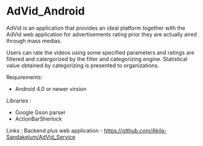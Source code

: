 # AdVid_Android

AdVid is an application that provides an ideal platform together with the AdVid web application for advertisements rating prior they are actually aired through mass medias.

Users can rate the videos using some specified parameters and ratings are filtered and catergorized by the filter and categorizing engine. Statistical value obtained by categorizing is presented to organizations.

Requirements:
  * Android 4.0 or newer virsion

Libraries :
  * Google Gson parser 
  * ActionBarSherlock

Links :
Backend plus web application - https://github.com/Akila-Sandakelum/AdVid_Service





